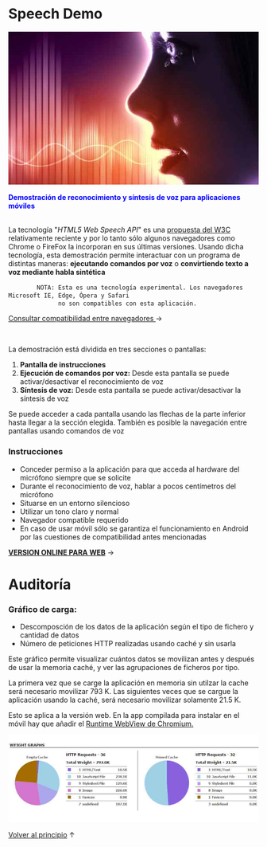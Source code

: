 # Speech Demo

![Reconocimiento y síntesis de voz para smartphone](./images/88.jpg 'Reconocimiento y síntesis de voz para smartphone')

<b style='color:blue'>Demostración de reconocimiento y síntesis de voz para aplicaciones móviles</b>
<br/>
<br/>
<p>La tecnología "<i>HTML5 Web Speech API</i>" 
    es una <a href='https://dvcs.w3.org/hg/speech-api/raw-file/tip/speechapi.html' target='_blank_'>propuesta del
     W3C</a> relativamente reciente y por lo tanto sólo algunos navegadores como Chrome o FireFox la incorporan en sus últimas versiones. 
    Usando dicha tecnología, esta demostración
    permite interactuar con un programa de distintas maneras: <b>ejecutando comandos por voz</b>
    o <b>convirtiendo texto a voz mediante habla sintética</b></p>
    
            NOTA: Esta es una tecnología experimental. Los navegadores Microsoft IE, Edge, Ópera y Safari
                  no son compatibles con esta aplicación.
  
<p><a href="https://developer.mozilla.org/en-US/docs/Web/API/Web_Speech_API#Browser_compatibility" target="_blank">
    Consultar compatibilidad entre navegadores
</a> &rarr;</p>
<br/>

<p>La demostración está dividida en tres secciones o pantallas:</p>

<ol class="font-size-14">
    <li class="pad-botm5"><b>Pantalla de instrucciones</b></li>
    <li class="pad-botm5"><b>Ejecución de comandos por voz:</b> Desde esta pantalla se puede activar/desactivar el reconocimiento de voz</li>
    <li class="pad-botm5"><b>Síntesis de voz:</b> Desde esta pantalla se puede activar/desactivar la síntesis de voz</li>
</ol>

<p>Se puede acceder a cada pantalla  usando las flechas de la parte inferior hasta llegar
    a la sección elegida. También es posible la navegación entre pantallas usando comandos de voz</p>
    
<h3>Instrucciones</h3>
<ul class="font-size-14 pad-left-15">
<li class="pad-botm5">Conceder permiso a la aplicación para que
    acceda al hardware del micrófono siempre que se solicite</li>
<li class="pad-botm5">Durante el reconocimiento de voz, hablar a pocos centímetros del micrófono</li>
<li class="pad-botm5">Situarse en un entorno silencioso</li>
<li class="pad-botm5">Utilizar un tono claro y normal</li>
<li class="pad-botm5">Navegador compatible requerido</li>
<li class="pad-botm5">En caso de usar móvil sólo se garantiza el funcionamiento en
    Android por las cuestiones de compatibilidad antes mencionadas
</li>
</ul>

<a href='http://yagolopez.github.io/speech-recognition/iframe/iframe.html' target='_blank_'>
<b>VERSION ONLINE PARA WEB</b></a> &rarr;

<h1>Auditoría</h1>

<h3>Gráfico de carga:</h3>

- Descomposción de los datos de la aplicación según el tipo de fichero y cantidad de datos
- Número de peticiones HTTP realizadas usando caché y sin usarla

Este gráfico permite visualizar cuántos datos se movilizan antes y después de usar la memoria caché, y ver las agrupaciones de ficheros por tipo.

La primera vez que se carge la aplicación en memoria sin utilzar la cache será necesario movilizar 793 K. Las siguientes  veces que se cargue la aplicación usando la caché, será necesario movilizar solamente 21.5 K.

Esto se aplica a la versión web. En la app compilada para instalar en el móvil hay que añadir el <a href='https://crosswalk-project.org/documentation/about.html' target='_blank'>Runtime WebView de Chromium.</a>

![Gráfico de carga](./auditoria/audit.jpg 'Gráfico de carga')

<a href='#'>Volver al principio</a> &uarr;

